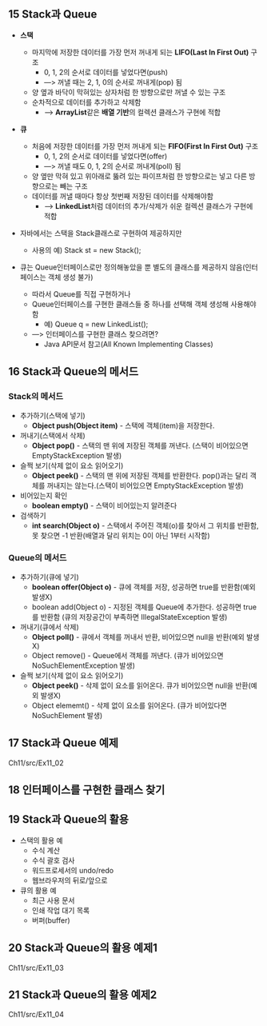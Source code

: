 
## 15 Stack과 Queue
* **스택**
	* 마지막에 저장한 데이터를 가장 먼저 꺼내게 되는 **LIFO(Last In First Out)** 구조
		* 0, 1, 2의 순서로 데이터를 넣었다면(push)
		* —> 꺼낼 때는 2, 1, 0의 순서로 꺼내게(pop) 됨
	* 양 옆과 바닥이 막혀있는 상자처럼 한 방향으로만 꺼낼 수 있는 구조 
	* 순차적으로 데이터를 추가하고 삭제함
		* —> **ArrayList**같은 **배열 기반**의 컬렉션 클래스가 구현에 적합
	
* **큐**
	* 처음에 저장한 데이터를 가장 먼저 꺼내게 되는 **FIFO(First In First Out)** 구조
		* 0, 1, 2의 순서로 데이터를 넣었다면(offer) 
		* —> 꺼낼 때도 0, 1, 2의 순서로 꺼내게(poll) 됨
	* 양 옆만 막혀 있고 위아래로 뚫려 있는 파이프처럼 한 방향으로는 넣고 다른 방향으로는 빼는 구조
	* 데이터를 꺼낼 때마다 항상 첫번째 저장된 데이터를 삭제해야함
		* —> **LinkedList**처럼 데이터의 추가/삭제가 쉬운 컬렉션 클래스가 구현에 적합

* 자바에서는 스택을 Stack클래스로 구현하여 제공하지만
	*  사용의 예) Stack st = new Stack();
* 큐는 Queue인터페이스로만 정의해놓았을 뿐 별도의 클래스를 제공하지 않음(인터페이스는 객체 생성 불가)
	* 따라서 Queue를 직접 구현하거나
	* Queue인터페이스를 구현한 클래스들 중 하나를 선택해 객체 생성해 사용해야 함 
		* 예) Queue q = new LinkedList(); 
	* —> 인터페이스를 구현한 클래스 찾으려면? 
		* Java API문서 참고(All Known Implementing Classes)

## 16 Stack과 Queue의 메서드
### Stack의 메서드
* 추가하기(스택에 넣기)
	* **Object push(Object item)** - 스택에 객체(item)을 저장한다. 
* 꺼내기(스택에서 삭제)
	* **Object pop()** - 스택의 맨 위에 저장된 객체를 꺼낸다. (스택이 비어있으면 EmptyStackException 발생)
* 슬쩍 보기(삭제 없이 요소 읽어오기)
	* **Object peek()** - 스택의 맨 위에 저장된 객체를 반환한다. pop()과는 달리 객체를 꺼내지는 않는다.(스택이 비어있으면 EmptyStackException 발생)
* 비어있는지 확인
	* **boolean empty()** - 스택이 비어있는지 알려준다
* 검색하기
	* **int search(Object o)** - 스택에서 주어진 객체(o)를 찾아서 그 위치를 반환함, 못 찾으면 -1 반환(배열과 달리 위치는 0이 아닌 1부터 시작함) 

### Queue의 메서드
* 추가하기(큐에 넣기)
	* **boolean offer(Object o)** - 큐에 객체를 저장, 성공하면 true를 반환함(예외 발생X)	
	* boolean add(Object o) - 지정된 객체를 Queue에 추가한다. 성공하면 true를 반환함 (큐의 저장공간이 부족하면 IllegalStateException 발생)
* 꺼내기(큐에서 삭제)
	* **Object poll()** - 큐에서 객체를 꺼내서 반환, 비어있으면 null을 반환(예외 발생X)
	* Object remove() - Queue에서 객체를 꺼낸다. (큐가 비어있으면 NoSuchElementException 발생)
* 슬쩍 보기(삭제 없이 요소 읽어오기)
	* **Object peek()** - 삭제 없이 요소를 읽어온다. 큐가 비어있으면 null을 반환(예외 발생X)
	* Object elememt() - 삭제 없이 요소를 읽어온다. (큐가 비어있다면 NoSuchElement 발생)

## 17 Stack과 Queue 예제
Ch11/src/Ex11_02

## 18 인터페이스를 구현한 클래스 찾기
## 19 Stack과 Queue의 활용
* 스택의 활용 예
	* 수식 계산
	* 수식 괄호 검사
	* 워드프로세서의 undo/redo
	* 웹브라우저의 뒤로/앞으로
* 큐의 활용 예
	* 최근 사용 문서
	* 인쇄 작업 대기 목록
	* 버퍼(buffer)
	
## 20 Stack과 Queue의 활용 예제1
Ch11/src/Ex11_03

## 21 Stack과 Queue의 활용 예제2
Ch11/src/Ex11_04
